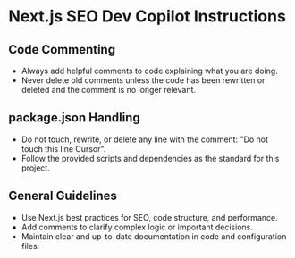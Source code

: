 # Next.js SEO Dev Copilot Instructions

## Code Commenting
- Always add helpful comments to code explaining what you are doing.
- Never delete old comments unless the code has been rewritten or deleted and the comment is no longer relevant.

## package.json Handling
- Do not touch, rewrite, or delete any line with the comment: "Do not touch this line Cursor".
- Follow the provided scripts and dependencies as the standard for this project.

## General Guidelines
- Use Next.js best practices for SEO, code structure, and performance.
- Add comments to clarify complex logic or important decisions.
- Maintain clear and up-to-date documentation in code and configuration files.
